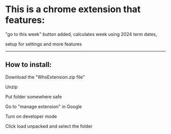<h1>This is a chrome extension that
features:</h2>
   <p>  "go to this week" button added, calculates week using 2024 term dates,</p>
   <p>  setup for settings and more features</p>
   <hr>

<h2>How to install:</h2>
       <p> Download the "WhsExtension.zip file"</p>
       <p> Unzip</p>
       <p> Put folder somewhere safe</p>
       <p> Go to "manage extension" in Google</p>
       <p> Turn on developer mode</p>
       <p> Click load unpacked and select the folder </p>
